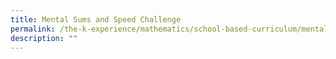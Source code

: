 ```yaml
---
title: Mental Sums and Speed Challenge
permalink: /the-k-experience/mathematics/school-based-curriculum/mental-sums-and-speed-challenge/
description: ""
---
```

